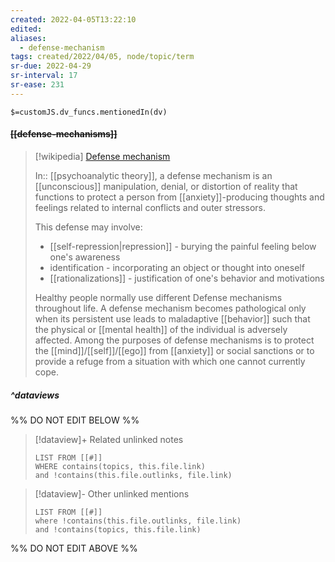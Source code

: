 ```yaml
---
created: 2022-04-05T13:22:10 
edited: 
aliases:
  - defense-mechanism
tags: created/2022/04/05, node/topic/term
sr-due: 2022-04-29
sr-interval: 17
sr-ease: 231
---
```

`$=customJS.dv_funcs.mentionedIn(dv)`

#### <s class="topic-title">[[defense-mechanisms]]</s>

> [!wikipedia] [Defense mechanism](https://en.wikipedia.org/wiki/Defense%20mechanism)
> 
> In:: [[psychoanalytic theory]],
> a defense mechanism is an [[unconscious]] manipulation, denial, or distortion of reality that functions to protect a person from [[anxiety]]-producing thoughts and feelings related to internal conflicts and outer stressors. 
> 
> This defense may involve:
> - [[self-repression|repression]] - burying the painful feeling below one's awareness
> - identification - incorporating an object or thought into oneself
> - [[rationalizations]] - justification of one's behavior and motivations
> 
> Healthy people normally use different Defense mechanisms throughout life. A defense mechanism becomes pathological only when its persistent use leads to maladaptive [[behavior]] such that the physical or [[mental health]] of the individual is adversely affected. Among the purposes of defense mechanisms is to protect the [[mind]]/[[self]]/[[ego]] from [[anxiety]] or social sanctions or to provide a refuge from a situation with which one cannot currently cope.
> 
> 
>

##### ^dataviews

%% DO NOT EDIT BELOW %%
> [!dataview]+ Related unlinked notes
> ```dataview
> LIST FROM [[#]]
> WHERE contains(topics, this.file.link)
> and !contains(this.file.outlinks, file.link)
> ```
 
> [!dataview]- Other unlinked mentions
> ```dataview
> LIST FROM [[#]]
> where !contains(this.file.outlinks, file.link)
> and !contains(topics, this.file.link)
> ```

%% DO NOT EDIT ABOVE %%
